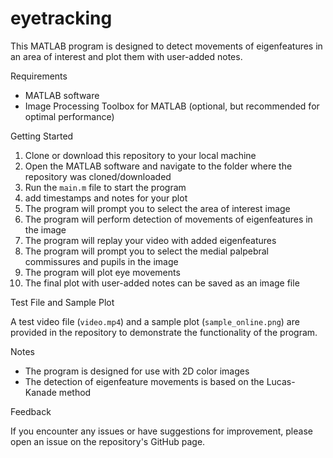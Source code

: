 # eyetracking
<p>This MATLAB program is designed to detect movements of eigenfeatures in an area of interest and plot them with user-added notes. </p>
Requirements
<ul>
  <li>MATLAB software</li>
  <li>Image Processing Toolbox for MATLAB (optional, but recommended for optimal performance)</li>
</ul>
Getting Started
<ol>
  <li>Clone or download this repository to your local machine</li>
  <li>Open the MATLAB software and navigate to the folder where the repository was cloned/downloaded</li>
  <li>Run the <code>main.m</code> file to start the program</li>
  <li>add timestamps and notes for your plot</li>
  <li>The program will prompt you to select the area of interest image</li>
  <li>The program will perform detection of movements of eigenfeatures in the image</li>
  <li>The program will replay your video with added eigenfeatures</li>
  <li>The program will prompt you to select the medial palpebral commissures and pupils in the image</li>
  <li>The program will plot eye movements</li>
  <li>The final plot with user-added notes can be saved as an image file</li>
</ol>
Test File and Sample Plot
<p>A test video file (<code>video.mp4</code>) and a sample plot (<code>sample_online.png</code>) are provided in the repository to demonstrate the functionality of the program.</p>
Notes
<ul>
  <li>The program is designed for use with 2D color images</li>
  <li>The detection of eigenfeature movements is based on the Lucas-Kanade method</li>
</ul>
Feedback
<p>If you encounter any issues or have suggestions for improvement, please open an issue on the repository's GitHub page.</p>

